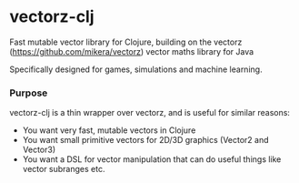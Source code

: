 vectorz-clj
===========

Fast mutable vector library for Clojure, building on the vectorz (https://github.com/mikera/vectorz) vector maths library for Java

Specifically designed for games, simulations and machine learning.

### Purpose

vectorz-clj is a thin wrapper over vectorz, and is useful for similar reasons:

 - You want very fast, mutable vectors in Clojure
 - You want small primitive vectors for 2D/3D graphics (Vector2 and Vector3)
 - You want a DSL for vector manipulation that can do useful things like vector subranges etc.